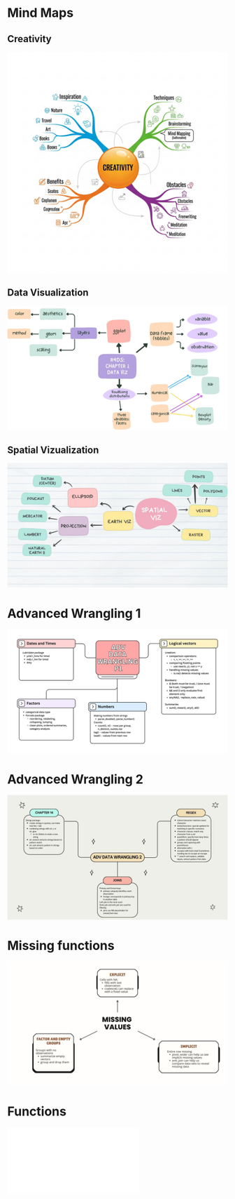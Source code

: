 # Mind Maps

## Creativity

![](0808-mind_map_example.jpg)

## Data Visualization

![](0908-chapter_1.jpg)

## Spatial Vizualization

![](0912-spatial_viz.jpg)

# Advanced Wrangling 1

![](0919-wrangling1-data.jpg)

# Advanced Wrangling 2

![](0922-wrangling2.jpg)

# Missing functions

![](0927-missing-data.jpg)

# Functions

![](0930-functions.pdf)
